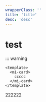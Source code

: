 ```yaml
---
wrapperClass: ''
title: 'title'
desc: 'desc'
---
```


# test

::: warning

```vue demo
<template>
  <mi-card>
    ccccc
  </mi-card>
</template>
```

222222
```vue demo src="../components/HelloWorld.vue"
```